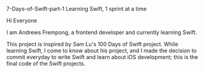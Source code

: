 7-Days-of-Swift-part-1
Learning Swift, 1 sprint at a time

Hi Everyone

I am Andrews Frempong, a frontend developer and currently learning Swift.

This project is inspired by Sam Lu's 100 Days of Swift project. While learning Swift, I come to know about his project, and I made the decision to commit everyday to write Swift and learn about iOS development; this is the final code of the Swift projects.
